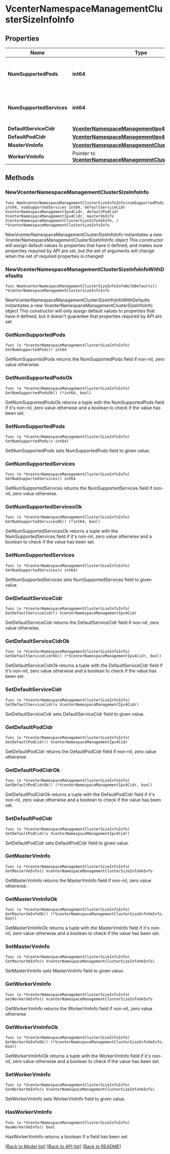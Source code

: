 # VcenterNamespaceManagementClusterSizeInfoInfo

## Properties

Name | Type | Description | Notes
------------ | ------------- | ------------- | -------------
**NumSupportedPods** | **int64** | The maximum number of supported pods. | 
**NumSupportedServices** | **int64** | The maximum number of supported services. | 
**DefaultServiceCidr** | [**VcenterNamespaceManagementIpv4Cidr**](VcenterNamespaceManagementIpv4Cidr.md) |  | 
**DefaultPodCidr** | [**VcenterNamespaceManagementIpv4Cidr**](VcenterNamespaceManagementIpv4Cidr.md) |  | 
**MasterVmInfo** | [**VcenterNamespaceManagementClusterSizeInfoVmInfo**](VcenterNamespaceManagementClusterSizeInfoVmInfo.md) |  | 
**WorkerVmInfo** | Pointer to [**VcenterNamespaceManagementClusterSizeInfoVmInfo**](VcenterNamespaceManagementClusterSizeInfoVmInfo.md) |  | [optional] 

## Methods

### NewVcenterNamespaceManagementClusterSizeInfoInfo

`func NewVcenterNamespaceManagementClusterSizeInfoInfo(numSupportedPods int64, numSupportedServices int64, defaultServiceCidr VcenterNamespaceManagementIpv4Cidr, defaultPodCidr VcenterNamespaceManagementIpv4Cidr, masterVmInfo VcenterNamespaceManagementClusterSizeInfoVmInfo, ) *VcenterNamespaceManagementClusterSizeInfoInfo`

NewVcenterNamespaceManagementClusterSizeInfoInfo instantiates a new VcenterNamespaceManagementClusterSizeInfoInfo object
This constructor will assign default values to properties that have it defined,
and makes sure properties required by API are set, but the set of arguments
will change when the set of required properties is changed

### NewVcenterNamespaceManagementClusterSizeInfoInfoWithDefaults

`func NewVcenterNamespaceManagementClusterSizeInfoInfoWithDefaults() *VcenterNamespaceManagementClusterSizeInfoInfo`

NewVcenterNamespaceManagementClusterSizeInfoInfoWithDefaults instantiates a new VcenterNamespaceManagementClusterSizeInfoInfo object
This constructor will only assign default values to properties that have it defined,
but it doesn't guarantee that properties required by API are set

### GetNumSupportedPods

`func (o *VcenterNamespaceManagementClusterSizeInfoInfo) GetNumSupportedPods() int64`

GetNumSupportedPods returns the NumSupportedPods field if non-nil, zero value otherwise.

### GetNumSupportedPodsOk

`func (o *VcenterNamespaceManagementClusterSizeInfoInfo) GetNumSupportedPodsOk() (*int64, bool)`

GetNumSupportedPodsOk returns a tuple with the NumSupportedPods field if it's non-nil, zero value otherwise
and a boolean to check if the value has been set.

### SetNumSupportedPods

`func (o *VcenterNamespaceManagementClusterSizeInfoInfo) SetNumSupportedPods(v int64)`

SetNumSupportedPods sets NumSupportedPods field to given value.


### GetNumSupportedServices

`func (o *VcenterNamespaceManagementClusterSizeInfoInfo) GetNumSupportedServices() int64`

GetNumSupportedServices returns the NumSupportedServices field if non-nil, zero value otherwise.

### GetNumSupportedServicesOk

`func (o *VcenterNamespaceManagementClusterSizeInfoInfo) GetNumSupportedServicesOk() (*int64, bool)`

GetNumSupportedServicesOk returns a tuple with the NumSupportedServices field if it's non-nil, zero value otherwise
and a boolean to check if the value has been set.

### SetNumSupportedServices

`func (o *VcenterNamespaceManagementClusterSizeInfoInfo) SetNumSupportedServices(v int64)`

SetNumSupportedServices sets NumSupportedServices field to given value.


### GetDefaultServiceCidr

`func (o *VcenterNamespaceManagementClusterSizeInfoInfo) GetDefaultServiceCidr() VcenterNamespaceManagementIpv4Cidr`

GetDefaultServiceCidr returns the DefaultServiceCidr field if non-nil, zero value otherwise.

### GetDefaultServiceCidrOk

`func (o *VcenterNamespaceManagementClusterSizeInfoInfo) GetDefaultServiceCidrOk() (*VcenterNamespaceManagementIpv4Cidr, bool)`

GetDefaultServiceCidrOk returns a tuple with the DefaultServiceCidr field if it's non-nil, zero value otherwise
and a boolean to check if the value has been set.

### SetDefaultServiceCidr

`func (o *VcenterNamespaceManagementClusterSizeInfoInfo) SetDefaultServiceCidr(v VcenterNamespaceManagementIpv4Cidr)`

SetDefaultServiceCidr sets DefaultServiceCidr field to given value.


### GetDefaultPodCidr

`func (o *VcenterNamespaceManagementClusterSizeInfoInfo) GetDefaultPodCidr() VcenterNamespaceManagementIpv4Cidr`

GetDefaultPodCidr returns the DefaultPodCidr field if non-nil, zero value otherwise.

### GetDefaultPodCidrOk

`func (o *VcenterNamespaceManagementClusterSizeInfoInfo) GetDefaultPodCidrOk() (*VcenterNamespaceManagementIpv4Cidr, bool)`

GetDefaultPodCidrOk returns a tuple with the DefaultPodCidr field if it's non-nil, zero value otherwise
and a boolean to check if the value has been set.

### SetDefaultPodCidr

`func (o *VcenterNamespaceManagementClusterSizeInfoInfo) SetDefaultPodCidr(v VcenterNamespaceManagementIpv4Cidr)`

SetDefaultPodCidr sets DefaultPodCidr field to given value.


### GetMasterVmInfo

`func (o *VcenterNamespaceManagementClusterSizeInfoInfo) GetMasterVmInfo() VcenterNamespaceManagementClusterSizeInfoVmInfo`

GetMasterVmInfo returns the MasterVmInfo field if non-nil, zero value otherwise.

### GetMasterVmInfoOk

`func (o *VcenterNamespaceManagementClusterSizeInfoInfo) GetMasterVmInfoOk() (*VcenterNamespaceManagementClusterSizeInfoVmInfo, bool)`

GetMasterVmInfoOk returns a tuple with the MasterVmInfo field if it's non-nil, zero value otherwise
and a boolean to check if the value has been set.

### SetMasterVmInfo

`func (o *VcenterNamespaceManagementClusterSizeInfoInfo) SetMasterVmInfo(v VcenterNamespaceManagementClusterSizeInfoVmInfo)`

SetMasterVmInfo sets MasterVmInfo field to given value.


### GetWorkerVmInfo

`func (o *VcenterNamespaceManagementClusterSizeInfoInfo) GetWorkerVmInfo() VcenterNamespaceManagementClusterSizeInfoVmInfo`

GetWorkerVmInfo returns the WorkerVmInfo field if non-nil, zero value otherwise.

### GetWorkerVmInfoOk

`func (o *VcenterNamespaceManagementClusterSizeInfoInfo) GetWorkerVmInfoOk() (*VcenterNamespaceManagementClusterSizeInfoVmInfo, bool)`

GetWorkerVmInfoOk returns a tuple with the WorkerVmInfo field if it's non-nil, zero value otherwise
and a boolean to check if the value has been set.

### SetWorkerVmInfo

`func (o *VcenterNamespaceManagementClusterSizeInfoInfo) SetWorkerVmInfo(v VcenterNamespaceManagementClusterSizeInfoVmInfo)`

SetWorkerVmInfo sets WorkerVmInfo field to given value.

### HasWorkerVmInfo

`func (o *VcenterNamespaceManagementClusterSizeInfoInfo) HasWorkerVmInfo() bool`

HasWorkerVmInfo returns a boolean if a field has been set.


[[Back to Model list]](../README.md#documentation-for-models) [[Back to API list]](../README.md#documentation-for-api-endpoints) [[Back to README]](../README.md)


